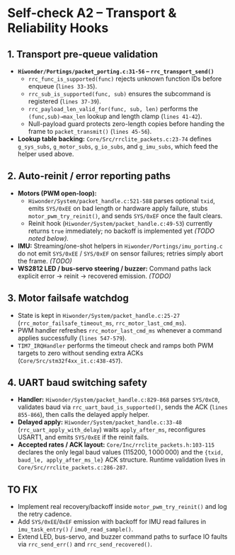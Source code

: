# Self-check A2 – Transport & Reliability Hooks

## 1. Transport pre-queue validation
- **`Hiwonder/Portings/packet_porting.c:31-56` – `rrc_transport_send()`**
  - `rrc_func_is_supported(func)` rejects unknown function IDs before enqueue (`lines 33-35`).
  - `rrc_sub_is_supported(func, sub)` ensures the subcommand is registered (`lines 37-39`).
  - `rrc_payload_len_valid_for(func, sub, len)` performs the `(func,sub)→max_len` lookup and length clamp (`lines 41-42`).
  - Null-payload guard protects zero-length copies before handing the frame to `packet_transmit()` (`lines 45-56`).
- **Lookup table backing:** `Core/Src/rrclite_packets.c:23-74` defines `g_sys_subs`, `g_motor_subs`, `g_io_subs`, and `g_imu_subs`, which feed the helper used above.

## 2. Auto-reinit / error reporting paths
- **Motors (PWM open-loop):**
  - `Hiwonder/System/packet_handle.c:521-588` parses optional `txid`, emits `SYS/0xEE` on bad length or hardware apply failure, stubs `motor_pwm_try_reinit()`, and sends `SYS/0xEF` once the fault clears.
  - Reinit hook (`Hiwonder/System/packet_handle.c:49-53`) currently returns `true` immediately; no backoff is implemented yet *(TODO noted below).* 
- **IMU:** Streaming/one-shot helpers in `Hiwonder/Portings/imu_porting.c` do not emit `SYS/0xEE` / `SYS/0xEF` on sensor failures; retries simply abort the frame. *(TODO)*
- **WS2812 LED / bus-servo steering / buzzer:** Command paths lack explicit error → reinit → recovered emission. *(TODO)*

## 3. Motor failsafe watchdog
- State is kept in `Hiwonder/System/packet_handle.c:25-27` (`rrc_motor_failsafe_timeout_ms`, `rrc_motor_last_cmd_ms`).
- PWM handler refreshes `rrc_motor_last_cmd_ms` whenever a command applies successfully (`lines 547-579`).
- `TIM7_IRQHandler` performs the timeout check and ramps both PWM targets to zero without sending extra ACKs (`Core/Src/stm32f4xx_it.c:438-457`).

## 4. UART baud switching safety
- **Handler:** `Hiwonder/System/packet_handle.c:829-868` parses `SYS/0xC0`, validates baud via `rrc_uart_baud_is_supported()`, sends the ACK (`lines 855-866`), then calls the delayed apply helper.
- **Delayed apply:** `Hiwonder/System/packet_handle.c:33-48` (`rrc_uart_apply_with_delay`) waits `apply_after_ms`, reconfigures USART1, and emits `SYS/0xEE` if the reinit fails.
- **Accepted rates / ACK layout:** `Core/Inc/rrclite_packets.h:103-115` declares the only legal baud values (115200, 1 000 000) and the `{txid, baud_le, apply_after_ms_le}` ACK structure. Runtime validation lives in `Core/Src/rrclite_packets.c:286-287`.

## TO FIX
- Implement real recovery/backoff inside `motor_pwm_try_reinit()` and log the retry cadence.
- Add `SYS/0xEE`/`0xEF` emission with backoff for IMU read failures in `imu_task_entry()` / `imu0_read_sample()`.
- Extend LED, bus-servo, and buzzer command paths to surface IO faults via `rrc_send_err()` and `rrc_send_recovered()`.
